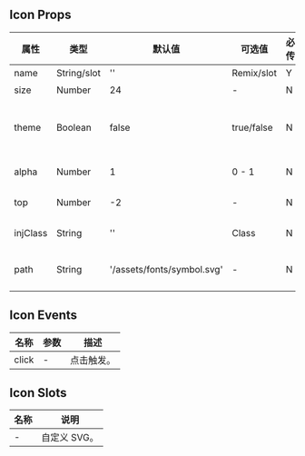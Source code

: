## Icon Props

| 属性       | 类型          | 默认值              | 可选值        | 必传  | 说明                             |
|----------|-------------|------------------|------------|-----|--------------------------------|
| name     | String/slot | ''               | Remix/slot | Y   | 图标名称。                          |
| size     | Number      | 24               | -          | N   | 图标大小。                          |
| theme    | Boolean     | false            | true/false | N   | 是否跟随主题色（包含亮色与暗色）。              |
| alpha    | Number      | 1                | 0 - 1      | N   | 图标透明度。                         |
| top      | Number      | -2               | -          | N   | 上下偏移量。                         |
| injClass | String      | ''               | Class      | N   | 注入 CSS 名称。                     |
| path     | String      | '/assets/fonts/symbol.svg' | -          | N   | 项目存放 symbol.svg 的路径。 |

## Icon Events

| 名称    | 参数  | 描述    |
|-------|-----|-------|
| click | -   | 点击触发。 |

## Icon Slots

| 名称  | 说明       |
|-----|----------|
| -   | 自定义 SVG。 |
